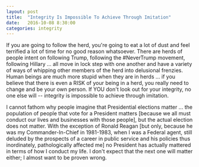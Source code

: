 ```yaml
---
layout: post
title:  "Integrity Is Impossible To Achieve Through Imitation"
date:   2016-10-08 8:30:00
categories: integrity
---
```

If you are going to follow the herd, you're going to eat a lot of dust and feel terrified a lot of time for no good reason whatsoever.  There are herds of people intent on following Trump, following the #NeverTrump movement, following Hillary ... all move in lock step with one another and have a variety of ways of whipping other members of the herd into delusional frenzies.  Human beings are much more stupid when they are in herds ... if you believe that there is even a RISK of your being in a herd, you really need to change and be your own person. If YOU don't look out for your integrity, no one else will -- integrity is impossible to achieve through imitation.

I cannot fathom why people imagine that Presidential elections matter ... the population of people that vote for a President matters [because we all must conduct our lives and businesses with those people], but the actual election does not matter.  With the exception of Ronald Reagan [but only, because he was my Commander-In-Chief in 1981-1983, when I was a Federal agent, still deluded by the prospects of a career in public service and his policies thus inordinately, pathologically affected me] no President has actually mattered in terms of how I conduct my life.  I don't expect that the next one will matter either; I almost want to be proven wrong.
